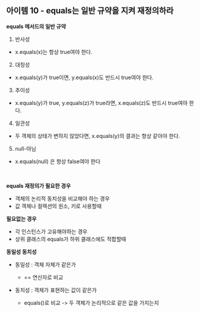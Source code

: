## 아이템 10 - equals는 일반 규약을 지켜 재정의하라


**equals 메서드의 일반 규약**
1. 반사성
  - x.equals(x)는 항상 true여야 한다.
2. 대칭성
  - x.equals(y)가 true이면, y.equals(x)도 반드시 true여야 한다.
3. 추이성
  - x.equals(y)가 true, y.equals(z)가 true라면, x.equals(z)도 반드시 true여야 한다.
4. 일관성
  -  두 객체의 상태가 변하지 않았다면, x.equals(y)의 결과는 항상 같아야 한다.
5. null-아님
  - x.equals(null) 은 항상 false여야 한다

<br/>

**equals 재정의가 필요한 경우**
- 객체의 논리적 동치성을 비교해야 하는 경우
- 값 객체나 컬렉션의 원소, 키로 사용할때

**필요없는 경우**
- 각 인스턴스가 고유해야하는 경우
- 상위 클래스의 equals가 하위 클래스에도 적합할때

**동일성 동치성**
- 동일성 : 객체 자체가 같은가
  - == 연산자로 비교
 
- 동치성 : 객체가 표현하는 값이 같은가
  - equals()로 비교 -> 두 객체가 논리적으로 같은 값을 가지는지
